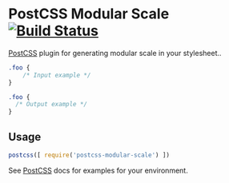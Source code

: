# PostCSS Modular Scale [![Build Status][ci-img]][ci]

[PostCSS] plugin for generating modular scale in your stylesheet..

[PostCSS]: https://github.com/postcss/postcss
[ci-img]:  https://travis-ci.org/kristoferjoseph/postcss-modular-scale.svg
[ci]:      https://travis-ci.org/kristoferjoseph/postcss-modular-scale

```css
.foo {
    /* Input example */
}
```

```css
.foo {
  /* Output example */
}
```

## Usage

```js
postcss([ require('postcss-modular-scale') ])
```

See [PostCSS] docs for examples for your environment.
